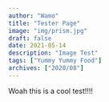 ```yaml
---
author: "Wamo"
title: "Tester Page"
image: "img/prism.jpg"
draft: false
date: 2021-05-14
description: "Image Test"
tags: ["Yummy Yummy Food"]
archives: ["2020/08"]
---
```


Woah this is a cool test!!!!
